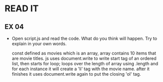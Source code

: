 # READ IT

## EX 04

- Open script.js and read the code. What do you think will happen. Try to explain in your own words.

  const defined as movies which is an array, array contains 10 items that are movie titles. js uses document.write to write start tag of an ordered list, then starts for loop; loops over the length of array using .length and for each instance it will create a 'li' tag with the movie name. after it finishes it uses document.write again to put the closing 'ol' tag.
